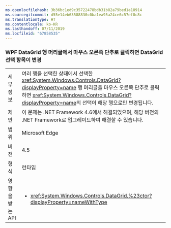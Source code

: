 ```yaml
---
ms.openlocfilehash: 3b36bc1ed9c35722478bdb31b82a79bed1a18914
ms.sourcegitcommit: d55e14eb63588830c0ba1ea95a24ce6c57ef8c8c
ms.translationtype: HT
ms.contentlocale: ko-KR
ms.lasthandoff: 07/11/2019
ms.locfileid: "67858535"
---
```

### <a name="right-clicking-on-a-wpf-datagrid-row-header-changes-the-datagrid-selection"></a>WPF DataGrid 행 머리글에서 마우스 오른쪽 단추로 클릭하면 DataGrid 선택 항목이 변경

|   |   |
|---|---|
|세부 정보|여러 행을 선택한 상태에서 선택한 <xref:System.Windows.Controls.DataGrid?displayProperty=name> 행 머리글을 마우스 오른쪽 단추로 클릭하면 <xref:System.Windows.Controls.DataGrid?displayProperty=name>의 선택이 해당 행으로만 변경됩니다.|
|제안|이 문제는 .NET Framework 4.6에서 해결되었으며, 해당 버전의 .NET Framework로 업그레이드하여 해결할 수 있습니다.|
|범위|Microsoft Edge|
|버전|4.5|
|형식|런타임|
|영향을 받는 API|<ul><li><xref:System.Windows.Controls.DataGrid.%23ctor?displayProperty=nameWithType></li></ul>|

